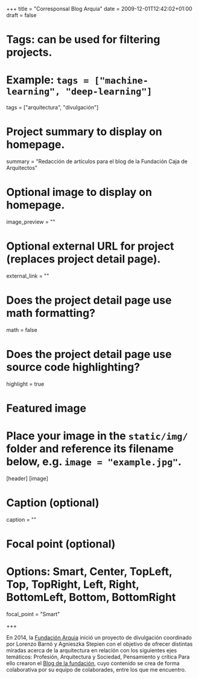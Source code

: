 +++
title = "Corresponsal Blog Arquia"
date = 2009-12-01T12:42:02+01:00
draft = false

# Tags: can be used for filtering projects.
# Example: `tags = ["machine-learning", "deep-learning"]`
tags = ["arquitectura", "divulgación"]

# Project summary to display on homepage.
summary = "Redacción de artículos para el blog de la Fundación Caja de Arquitectos"

# Optional image to display on homepage.
image_preview = ""

# Optional external URL for project (replaces project detail page).
external_link = ""

# Does the project detail page use math formatting?
math = false

# Does the project detail page use source code highlighting?
highlight = true

# Featured image
# Place your image in the `static/img/` folder and reference its filename below, e.g. `image = "example.jpg"`.
[header]
[image]
  # Caption (optional)
  caption = ""

  # Focal point (optional)
  # Options: Smart, Center, TopLeft, Top, TopRight, Left, Right, BottomLeft, Bottom, BottomRight
  focal_point = "Smart"


+++

En 2014, la [Fundación Arquia](https://fundacion.arquia.es) inició un proyecto de divulgación coordinado por Lorenzo Barnó y Agnieszka Stepien con el objetivo de ofrecer distintas miradas acerca de la arquitectura en relación con los siguientes ejes temáticos: Profesión, Arquitectura y Sociedad, Pensamiento y crítica
Para ello crearon el [Blog de la fundación](http://blogfundacion.arquia.es), cuyo contenido se crea de forma colaborativa por su equipo de colaborades, entre los que me encuentro.
